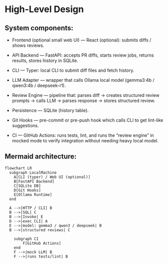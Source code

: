 # High-Level Design

## System components:

- Frontend (optional small web UI) — React (optional): submits diffs / shows reviews.

- API Backend — FastAPI: accepts PR diffs, starts review jobs, returns results, stores history in SQLite.

- CLI — Typer: local CLI to submit diff files and fetch history.

- LLM Adapter — wrapper that calls Ollama local model (gemma3:4b / qwen3:4b / deepseek-r1).

- Review Engine — pipeline that: parses diff → creates structured review prompts → calls LLM → parses response → stores structured review.

- Persistence — SQLite (history table).

- Git Hooks — pre-commit or pre-push hook which calls CLI to get lint-like suggestions.

- CI — GitHub Actions: runs tests, lint, and runs the “review engine” in mocked mode to verify integration without needing heavy local model.

## Mermaid architecture:
```mermaid
flowchart LR
  subgraph LocalMachine
    A[CLI (typer) / Web UI (optional)]
    B[FastAPI Backend]
    C[SQLite DB]
    D[Git Hooks]
    E[Ollama Runtime]
  end

  A -->|HTTP / CLI| B
  B -->|SQL| C
  B -->|Invoke| E
  D -->|exec CLI| A
  E -->|model: gemma3 / qwen3 / deepseek| B
  B -->|structured reviews| C

    subgraph CI
        F[GitHub Actions]
    end
    F -->|mock LLM| B
    F -->|runs tests/lint| B
```

